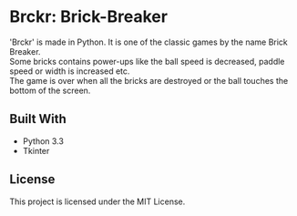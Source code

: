 # Brckr: Brick-Breaker
'Brckr' is made in Python. It is one of the classic games by the name Brick Breaker. <br>
Some bricks contains power-ups like the ball speed is decreased, paddle speed or width is increased etc.<br>
The game is over when all the bricks are destroyed or the ball touches the bottom of the screen.<br>

## Built With
+ Python 3.3
+ Tkinter

## License
This project is licensed under the MIT License.
